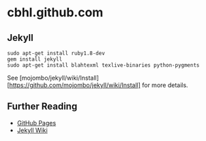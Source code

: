 cbhl.github.com
===============

Jekyll
------

    sudo apt-get install ruby1.8-dev
    gem install jekyll
    sudo apt-get install blahtexml texlive-binaries python-pygments

See [mojombo/jekyll/wiki/Install][https://github.com/mojombo/jekyll/wiki/Install] for more details.

Further Reading
---------------
* [GitHub Pages][]
* [Jekyll Wiki][]

[GitHub Pages]: <http://pages.github.com/>                "GitHub Pages"
[Jekyll Wiki]:  <https://github.com/mojombo/jekyll/wiki>  "Jekyll Wiki"

